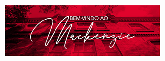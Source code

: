 ![alt text](https://github.com/nathmenali/MAC/blob/eb97011b87ebdf7350910e4e6c442e45963afa01/Banner%20Ambienta%C3%A7%C3%A3o.jpg)
